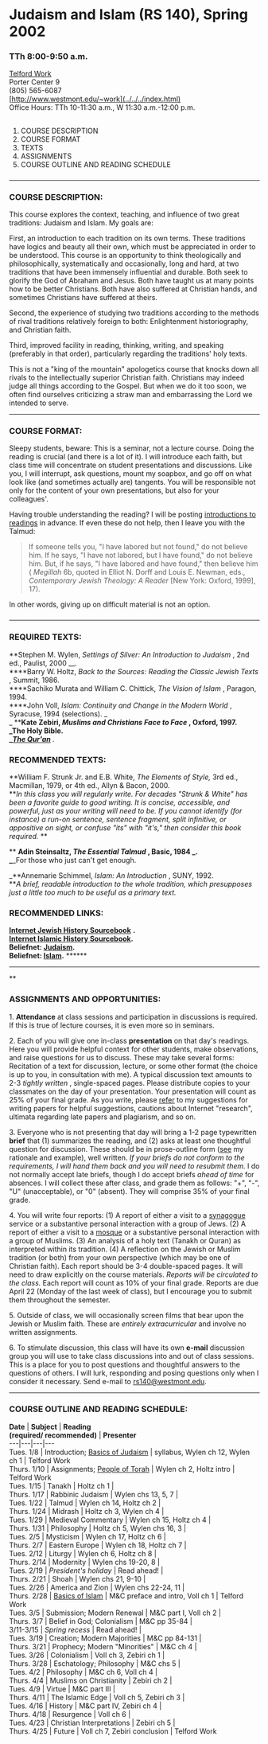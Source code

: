 #  Judaism and Islam (RS 140), Spring 2002

###  TTh 8:00-9:50 a.m.

[Telford Work  
](mailto:work@westmont.edu)Porter Center 9  
(805) 565-6087  
[http://www.westmont.edu/~work](../../../index.html)  
Office Hours: TTh 10-11:30 a.m., W 11:30 a.m.-12:00 p.m.

##

  1. COURSE DESCRIPTION
  2. COURSE FORMAT
  3. TEXTS
  4. ASSIGNMENTS
  5. COURSE OUTLINE AND READING SCHEDULE 

###

* * *

### COURSE DESCRIPTION:

This course explores the context, teaching, and influence of two great
traditions: Judaism and Islam. My goals are:

First, an introduction to each tradition on its own terms. These traditions
have logics and beauty all their own, which must be appreciated in order to be
understood. This course is an opportunity to think theologically and
philosophically, systematically and occasionally, long and hard, at two
traditions that have been immensely influential and durable. Both seek to
glorify the God of Abraham and Jesus. Both have taught us at many points how
to be better Christians. Both have also suffered at Christian hands, and
sometimes Christians have suffered at theirs.

Second, the experience of studying two traditions according to the methods of
rival traditions relatively foreign to both: Enlightenment historiography, and
Christian faith.

Third, improved facility in reading, thinking, writing, and speaking
(preferably in that order), particularly regarding the traditions' holy texts.

This is not a "king of the mountain" apologetics course that knocks down all
rivals to the intellectually superior Christian faith. Christians may indeed
judge all things according to the Gospel. But when we do it too soon, we often
find ourselves criticizing a straw man and embarrassing the Lord we intended
to serve.

* * *

###

### COURSE FORMAT:

Sleepy students, beware: This is a seminar, not a lecture course. Doing the
reading is crucial (and there is a lot of it). I will introduce each faith,
but class time will concentrate on student presentations and discussions. Like
you, I will interrupt, ask questions, mount my soapbox, and go off on what
look like (and sometimes actually are) tangents. You will be responsible not
only for the content of your own presentations, but also for your colleagues'.

Having trouble understanding the reading? I will be posting [introductions to
readings](readingnotes.html) in advance. If even these do not help, then I
leave you with the Talmud:

> If someone tells you, "I have labored but not found," do not believe him. If
he says, "I have not labored, but I have found," do not believe him. But, if
he says, "I have labored and have found," then believe him ( _Megillah_ 6b,
quoted in Elliot N. Dorff and Louis E. Newman, eds., _Contemporary Jewish
Theology: A Reader_ [New York: Oxford, 1999], 17).

In other words, giving up on difficult material is not an option.

> ###

###

###

* * *

### REQUIRED TEXTS:

**Stephen M. Wylen, _Settings of Silver: An Introduction to Judaism_ , 2nd
ed., Paulist, 2000 __.  
****Barry W. Holtz, _Back to the Sources: Reading the Classic Jewish Texts_ ,
Summit, 1986.  
****Sachiko Murata and William C. Chittick, _The Vision of Islam_ , Paragon,
1994.  
****John Voll, _Islam: Continuity and Change in the Modern World_ , Syracuse,
1994 (selections). _  
_ ****Kate Zebiri, _Muslims and Christians Face to Face_ , Oxford, 1997.  
****_The Holy Bible.  
_****_[The
Qur'an](http://etext.lib.virginia.edu/toc/modeng/public/HolKora.html)_** _._

### RECOMMENDED TEXTS:

**William F. Strunk Jr. and E.B. White, _The Elements of Style,_ 3rd ed.,
Macmillan, 1979, or 4th ed., Allyn  & Bacon, 2000.  
**_In this class you will regularly write. For decades "Strunk & White" has
been a favorite guide to good writing. It is concise, accessible, and
powerful, just as your writing will need to be. If you cannot identify (for
instance) a run-on sentence, sentence fragment, split infinitive, or
appositive on sight, or confuse "its" with "it's," then consider this book
required._ **  
  
** **Adin Steinsaltz, _The Essential Talmud_ , Basic, 1984 _.  
_**_For those who just can't get enough.  
  
_**Annemarie Schimmel, _Islam: An Introduction_ , SUNY, 1992.  
**_A brief, readable introduction to the whole tradition, which presupposes
just a little too much to be useful as a primary text._

### RECOMMENDED LINKS:

[**Internet Jewish History
Sourcebook**](http://www.fordham.edu/halsall/jewish/jewishsbook.html) **.  
[Internet Islamic History
Sourcebook](http://www.fordham.edu/halsall/islam/islamsbook.html).  
Beliefnet: [Judaism](http://www.beliefnet.com/index/index_10005.html).  
Beliefnet: [Islam](http://www.beliefnet.com/index/index_10004.html).** ******

* * *

**

### ASSIGNMENTS AND OPPORTUNITIES:

1\. **Attendance** at class sessions and participation in discussions is
required. If this is true of lecture courses, it is even more so in seminars.

2\. Each of you will give one in-class **presentation** on that day's
readings. Here you will provide helpful context for other students, make
observations, and raise questions for us to discuss. These may take several
forms: Recitation of a text for discussion, lecture, or some other format (the
choice is up to you, in consultation with me). A typical discussion text
amounts to 2-3 _tightly written_ , single-spaced pages. Please distribute
copies to your classmates on the day of your presentation. Your presentation
will count as 25% of your final grade. As you write, please
[refer](../../../material/writing.html) to my suggestions for writing papers
for helpful suggestions, cautions about Internet "research", ultimata
regarding late papers and plagiarism, and so on.

3\. Everyone who is not presenting that day will bring a 1-2 page typewritten
**brief** that (1) summarizes the reading, and (2) asks at least one
thoughtful question for discussion. These should be in prose-outline form
([see](../../../material/readingnotes.pdf) my rationale and example), well
written. _If your briefs do not conform to the requirements, I will hand them
back and you will need to resubmit them._ I do not normally accept late
briefs, though I do accept briefs _ahead of time_ for absences. I will collect
these after class, and grade them as follows:  "+", "-", "U" (unacceptable),
or "0" (absent). They will comprise 35% of your final grade.

4\. You will write four reports: (1) A report of either a visit to a
[synagogue](http://uahc.org/ca/cbb/jewish_sb.html) service or a substantive
personal interaction with a group of Jews. (2) A report of either a visit to a
[mosque](http://www.geocities.com/worshipallah/) or a substantive personal
interaction with a group of Muslims. (3) An analysis of a holy text (Tanakh or
Quran) as interpreted within its tradition. (4) A reflection on the Jewish or
Muslim tradition (or both) from your own perspective (which may be one of
Christian faith). Each report should be 3-4 double-spaced pages. It will need
to draw explicitly on the course materials. _Reports will be circulated to the
class._ Each report will count as 10% of your final grade. Reports are due
April 22 (Monday of the last week of class), but I encourage you to submit
them throughout the semester.

5\. Outside of class, we will occasionally screen films that bear upon the
Jewish or Muslim faith. These are _entirely extracurricular_ and involve no
written assignments.

6\. To stimulate discussion, this class will have its own **e-mail**
discussion group you will use to take class discussions into and out of class
sessions. This is a place for you to post questions and thoughtful answers to
the questions of others. I will lurk, responding and posing questions only
when I consider it necessary. Send e-mail to
[rs140@westmont.edu](mailto:rs140@westmont.edu).

* * *

###

### COURSE OUTLINE AND READING SCHEDULE:

**Date** |  **Subject** |  **Reading  
(required/ recommended)** |  **Presenter**  
---|---|---|---  
Tues. 1/8 |  Introduction; [Basics of Judaism](judaismbasics.html) |
syllabus, Wylen ch 12, Wylen ch 1 |  Telford Work  
Thurs. 1/10 | Assignments; [People of Torah](torah.pdf) | Wylen ch 2, Holtz
intro | Telford Work  
Tues. 1/15 | Tanakh | Holtz ch 1 |  
Thurs. 1/17 | Rabbinic Judaism | Wylen chs 13, 5, 7 |  
Tues. 1/22 | Talmud | Wylen ch 14, Holtz ch 2 |  
Thurs. 1/24 | Midrash | Holtz ch 3, Wylen ch 4 |  
Tues. 1/29 | Medieval Commentary | Wylen ch 15, Holtz ch 4 |  
Thurs. 1/31 | Philosophy | Holtz ch 5, Wylen chs 16, 3 |  
Tues. 2/5 | Mysticism |  Wylen ch 17, Holtz ch 6 |  
Thurs. 2/7 | Eastern Europe | Wylen ch 18, Holtz ch 7 |  
Tues. 2/12 | Liturgy | Wylen ch 6, Holtz ch 8 |  
Thurs. 2/14 | Modernity | Wylen chs 19-20, 8 |  
Tues. 2/19 | _President's holiday_ |  Read ahead! |  
Thurs. 2/21 | Shoah | Wylen chs 21, 9-10 |  
Tues. 2/26 | America and Zion | Wylen chs 22-24, 11 |  
Thurs. 2/28 | [Basics of Islam](islambasics.html) | M&C preface and intro,
Voll ch 1 | Telford Work  
Tues. 3/5 | Submission; Modern Renewal | M&C part I, Voll ch 2 |  
Thurs. 3/7 | Belief in God; Colonialism | M&C pp 35-84 |  
3/11-3/15 | _Spring recess_ |  Read ahead! |  
Tues. 3/19 | Creation; Modern Majorities | M&C pp 84-131 |  
Thurs. 3/21 | Prophecy; Modern "Minorities" | M&C ch 4 |  
Tues. 3/26 | Colonialism |  Voll ch 3, Zebiri ch 1 |  
Thurs. 3/28 | Eschatology; Philosophy | M&C chs 5 |  
Tues. 4/2 | Philosophy | M&C ch 6, Voll ch 4 |  
Thurs. 4/4 | Muslims on Christianity | Zebiri ch 2 |  
Tues. 4/9 | Virtue | M&C part III |  
Thurs. 4/11 | The Islamic Edge | Voll ch 5, Zebiri ch 3 |  
Tues. 4/16 | History | M&C part IV, Zebiri ch 4 |  
Thurs. 4/18 | Resurgence | Voll ch 6 |  
Tues. 4/23 | Christian Interpretations | Zebiri ch 5 |  
Thurs. 4/25 | Future | Voll ch 7, Zebiri conclusion | Telford Work

